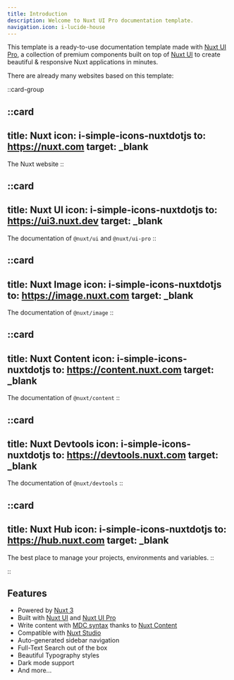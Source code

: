 ```yaml
---
title: Introduction
description: Welcome to Nuxt UI Pro documentation template.
navigation.icon: i-lucide-house
---
```


This template is a ready-to-use documentation template made with [Nuxt UI Pro](https://ui.nuxt.com/pro), a collection of premium components built on top of [Nuxt UI](https://ui.nuxt.com) to create beautiful & responsive Nuxt applications in minutes.

There are already many websites based on this template:

::card-group

::card
---
title: Nuxt
icon: i-simple-icons-nuxtdotjs
to: https://nuxt.com
target: _blank
---
The Nuxt website
::

::card
---
title: Nuxt UI
icon: i-simple-icons-nuxtdotjs
to: https://ui3.nuxt.dev
target: _blank
---
The documentation of `@nuxt/ui` and `@nuxt/ui-pro`
::

::card
---
title: Nuxt Image
icon: i-simple-icons-nuxtdotjs
to: https://image.nuxt.com
target: _blank
---
The documentation of `@nuxt/image`
::

::card
---
title: Nuxt Content
icon: i-simple-icons-nuxtdotjs
to: https://content.nuxt.com
target: _blank
---
The documentation of `@nuxt/content`
::

::card
---
title: Nuxt Devtools
icon: i-simple-icons-nuxtdotjs
to: https://devtools.nuxt.com
target: _blank
---
The documentation of `@nuxt/devtools`
::

::card
---
title: Nuxt Hub
icon: i-simple-icons-nuxtdotjs
to: https://hub.nuxt.com
target: _blank
---
The best place to manage your projects, environments and variables.
::

::

## Features

- Powered by [Nuxt 3](https://nuxt.com)
- Built with [Nuxt UI](https://ui.nuxt.com) and [Nuxt UI Pro](https://ui.nuxt.com/pro)
- Write content with [MDC syntax](https://content.nuxt.com/usage/markdown) thanks to [Nuxt Content](https://content.nuxt.com)
- Compatible with [Nuxt Studio](https://content.nuxt.com/docs/studio)
- Auto-generated sidebar navigation
- Full-Text Search out of the box
- Beautiful Typography styles
- Dark mode support
- And more...

